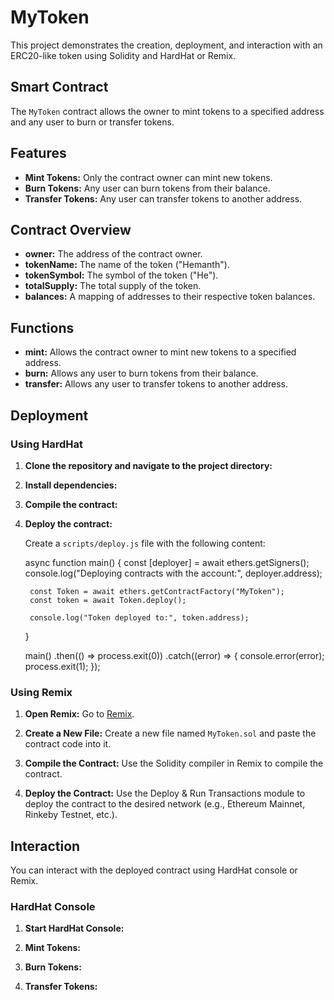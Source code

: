
# MyToken

This project demonstrates the creation, deployment, and interaction with an ERC20-like token using Solidity and HardHat or Remix.

## Smart Contract

The `MyToken` contract allows the owner to mint tokens to a specified address and any user to burn or transfer tokens.

## Features

- **Mint Tokens:** Only the contract owner can mint new tokens.
- **Burn Tokens:** Any user can burn tokens from their balance.
- **Transfer Tokens:** Any user can transfer tokens to another address.

## Contract Overview

- **owner:** The address of the contract owner.
- **tokenName:** The name of the token ("Hemanth").
- **tokenSymbol:** The symbol of the token ("He").
- **totalSupply:** The total supply of the token.
- **balances:** A mapping of addresses to their respective token balances.

## Functions

- **mint:** Allows the contract owner to mint new tokens to a specified address.
- **burn:** Allows any user to burn tokens from their balance.
- **transfer:** Allows any user to transfer tokens to another address.

## Deployment

### Using HardHat

1. **Clone the repository and navigate to the project directory:**

   

2. **Install dependencies:**

    

3. **Compile the contract:**

   

4. **Deploy the contract:**

    Create a `scripts/deploy.js` file with the following content:

    
    async function main() {
        const [deployer] = await ethers.getSigners();
        console.log("Deploying contracts with the account:", deployer.address);

        const Token = await ethers.getContractFactory("MyToken");
        const token = await Token.deploy();

        console.log("Token deployed to:", token.address);
    }

    main()
    .then(() => process.exit(0))
    .catch((error) => {
        console.error(error);
        process.exit(1);
    });
 

### Using Remix

1. **Open Remix:** Go to [Remix](https://remix.ethereum.org/).

2. **Create a New File:** Create a new file named `MyToken.sol` and paste the contract code into it.

3. **Compile the Contract:** Use the Solidity compiler in Remix to compile the contract.

4. **Deploy the Contract:** Use the Deploy & Run Transactions module to deploy the contract to the desired network (e.g., Ethereum Mainnet, Rinkeby Testnet, etc.).

## Interaction

You can interact with the deployed contract using HardHat console or Remix.

### HardHat Console

1. **Start HardHat Console:**

  

2. **Mint Tokens:**


3. **Burn Tokens:**


4. **Transfer Tokens:**


